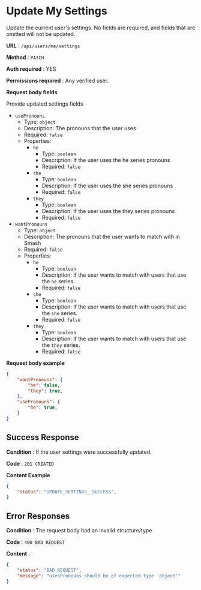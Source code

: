 # Update My Settings

Update the current user's settings. No fields are required, and fields that
are omitted will not be updated.

**URL** : `/api/users/me/settings`

**Method** : `PATCH`

**Auth required** : YES

**Permissions required** : Any verified user.

**Request body fields**

Provide updated settings fields

* `usePronouns`
  * Type: `object`
  * Description: The pronouns that the user uses
  * Required: `false`
  * Properties:
    * `he`
      * Type: `boolean`
      * Description: If the user uses the he series pronouns
      * Required: `false`
    * `she`
      * Type: `boolean`
      * Description: If the user uses the she series pronouns
      * Required: `false`
    * `they`
      * Type: `boolean`
      * Description: If the user uses the they series pronouns
      * Required: `false`
* `wantPronouns`
  * Type: `object`
  * Description: The pronouns that the user wants to match with in Smash
  * Required: `false`
  * Properties:
    * `he`
      * Type: `boolean`
      * Description: If the user wants to match with users that use the `he` series.
      * Required: `false`
    * `she`
      * Type: `boolean`
      * Description: If the user wants to match with users that use the `she` series.
      * Required: `false`
    * `they`
      * Type: `boolean`
      * Description: If the user wants to match with users that use the `they` series.
      * Required: `false`

**Request body example**

```json
{
    "wantPronouns": {
        "he": false,
        "they": true,
    },
    "usePronouns": {
        "he": true,
    }
}
```

## Success Response

**Condition** : If the user settings were successfully updated.

**Code** : `201 CREATED`

**Content Example**

```json
{
    "status": "UPDATE_SETTINGS__SUCCESS",
}
```


## Error Responses

**Condition** : The request body had an invalid structure/type

**Code** : `400 BAD REQUEST`

**Content** :
```json
{
    "status": "BAD_REQUEST",
    "message": "usesPronouns should be of expected type 'object'"
}
```
